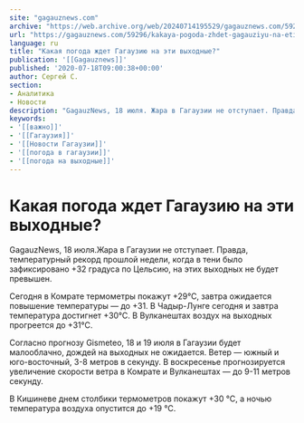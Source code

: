 ```yaml
---
site: "gagauznews.com"
archive: "https://web.archive.org/web/20240714195529/gagauznews.com/59296/kakaya-pogoda-zhdet-gagauziyu-na-eti-vyhodnye.html"
url: "https://gagauznews.com/59296/kakaya-pogoda-zhdet-gagauziyu-na-eti-vyhodnye.html"
language: ru
title: "Какая погода ждет Гагаузию на эти выходные?"
publication: '[[Gagauznews]]'
published: '2020-07-18T09:00:38+00:00'
author: Сергей С.
section:
- Аналитика
- Новости
description: "GagauzNews, 18 июля. Жара в Гагаузии не отступает. Правда, температурный рекорд прошлой недели, когда в тени было зафиксировано +32 градуса по Цельсию, на этих выходных не будет превышен. Сегодня в Комрате термометры покажут +29°С, завтра ожидается повышение температуры — до +31. В Чадыр-Лунге сегодня и завтра температура достигнет +30°С. В Вулканештах воздух на выходных прогреется до +31°С. Согласно прогнозу Gismeteo, 18 и 19 июля в Гагаузии будет малооблачно, дождей на выходных не ожидается. Ветер — южный и юго-восточный, 3-8 метров в секунду. В воскресенье прогнозируется увеличение скорости ветра в Комрате и Вулканештах — до 9-11 метров секунду. В Кишиневе днем […]"
keywords:
- '[[важно]]'
- '[[Гагаузия]]'
- '[[Новости Гагаузии]]'
- '[[погода в гагаузии]]'
- '[[погода на выходные]]'
---
```


# Какая погода ждет Гагаузию на эти выходные?

GagauzNews, 18 июля.Жара в Гагаузии не отступает. Правда, температурный рекорд прошлой недели, когда в тени было зафиксировано +32 градуса по Цельсию, на этих выходных не будет превышен.

Сегодня в Комрате термометры покажут +29°С, завтра ожидается повышение температуры — до +31. В Чадыр-Лунге сегодня и завтра температура достигнет +30°С. В Вулканештах воздух на выходных прогреется до +31°С.

Согласно прогнозу Gismeteo, 18 и 19 июля в Гагаузии будет малооблачно, дождей на выходных не ожидается. Ветер — южный и юго-восточный, 3-8 метров в секунду. В воскресенье прогнозируется увеличение скорости ветра в Комрате и Вулканештах — до 9-11 метров секунду.

В Кишиневе днем столбики термометров покажут +30 °С, а ночью температура воздуха опустится до +19 °С.